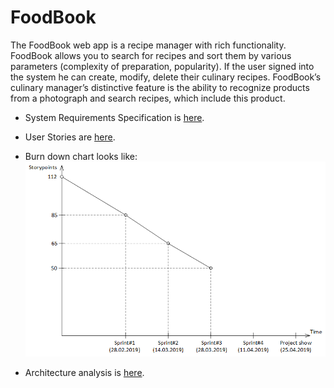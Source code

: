 # FoodBook

The FoodBook web app is a recipe manager with rich functionality. FoodBook allows you to search for recipes and sort them by various parameters (complexity of preparation, popularity). If the user signed into the system he can create, modify, delete their culinary recipes. FoodBook’s culinary manager’s distinctive feature is the ability to recognize products from a photograph and search recipes, which include this product.

- System Requirements Specification is [here](./Documents/SRS.md).

- User Stories are [here](./Documents/UserStory.md).

- Burn down chart looks like: ![Alt text](./Documents/burndown.png)

- Architecture analysis is [here](./Documents/architecture_analysis_en.md).

